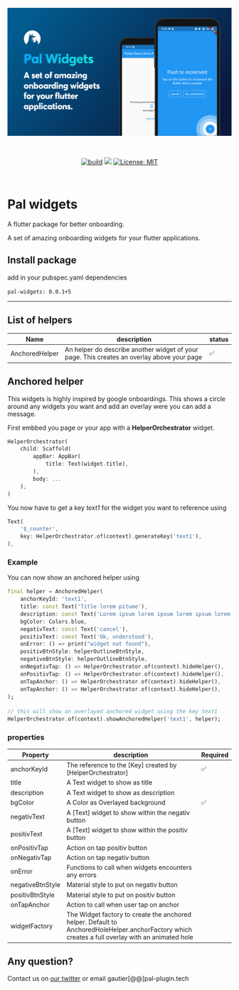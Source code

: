 <p align="left">
<img src="https://github.com/Apparence-io/pal-widgets/raw/master/doc/img/pal-showcase.jpg" alt="flutter anchored onboarding screen" />
</p>
<br>
<p align="center">
<a href="https://github.com/Apparence-io/pal-widgets/actions"><img src="https://img.shields.io/github/workflow/status/Apparence-io/pal-widgets/pal-widgets/master" alt="build"></a>
<a href="https://codecov.io/gh/Apparence-io/pal-widgets"><img src="https://codecov.io/gh/Apparence-io/pal-widgets/branch/master/graph/badge.svg?token=M2CACTWTLM"/></a>
<a href="https://opensource.org/licenses/MIT"><img src="https://img.shields.io/badge/license-MIT-purple.svg" alt="License: MIT"></a>
</p>
<br>

# Pal widgets
A flutter package for better onboarding. 

A set of amazing onboarding widgets for your flutter applications.

## Install package
add in your pubspec.yaml dependencies

```pal-widgets: 0.0.1+5```

----

## List of helpers

| Name           |      description                             |  status   |
|----------------|----------------------------------------------|-----------|
| AnchoredHelper | An helper do describe another widget of your page. This creates an overlay above your page | :white_check_mark: |

## Anchored helper
This widgets is highly inspired by google onboardings. This shows a circle around any widgets you want and add an overlay were you can add 
a message. 

First embbed you page or your app with a **HelperOrchestrator** widget. 
```dart
HelperOrchestrator(
    child: Scaffold(
        appBar: AppBar(
            title: Text(widget.title),
        ),
        body: ...
    ),
)
```

You now have to get a key *text1* for the widget you want to reference using 
```dart 
Text(
    '$_counter',
    key: HelperOrchestrator.of(context).generateKey('text1'),
),
```

### Example
You can now show an anchored helper using 
```dart
final helper = AnchoredHelper(
    anchorKeyId: 'text1',
    title: const Text('Title lorem pitume'),
    description: const Text('Lorem ipsum lorem ipsum lorem ipsum lorem ipsum lorem ipsum'),,
    bgColor: Colors.blue,
    negativText: const Text('cancel'),
    positivText: const Text('Ok, understood'),
    onError: () => print("widget not found"),
    positivBtnStyle: helperOutlineBtnStyle,
    negativeBtnStyle: helperOutlineBtnStyle,
    onNegativTap: () => HelperOrchestrator.of(context).hideHelper(),
    onPositivTap: () => HelperOrchestrator.of(context).hideHelper(),
    onTapAnchor: () => HelperOrchestrator.of(context).hideHelper(),
    onTapAnchor: () => HelperOrchestrator.of(context).hideHelper(),
);

// this will show an overlayed anchored widget using the key text1
HelperOrchestrator.of(context).showAnchoredHelper('text1', helper);
```

### properties

| Property           |      description                             |  Required   |
|--------------------|----------------------------------------------|-------------|
| anchorKeyId        | The reference to the [Key] created by [HelperOrchestrator] |:white_check_mark:|
| title        | A Text widget to show as title | |
| description        | A Text widget to show as description | |
| bgColor        | A Color as Overlayed background | :white_check_mark: |
| negativText        | A [Text] widget to show within the negativ button |  |
| positivText        | A [Text] widget to show within the positiv button |  |
| onPositivTap        | Action on tap positiv button |  |
| onNegativTap        | Action on tap negativ button |  |
| onError        | Functions to call when widgets encounters any errors |  |
| negativeBtnStyle        | Material style to  put on negativ button |  |
| positivBtnStyle        | Material style to  put on positiv button |  |
| onTapAnchor        | Action to call when user tap on anchor |  |
| widgetFactory        | The Widget factory to create the anchored helper. Default to AnchoredHoleHelper.anchorFactory which creates a full overlay with an animated hole |  |



## Any question? 
Contact us on [our twitter](https://twitter.com/PalFlutter) or email gautier[@@]pal-plugin.tech
